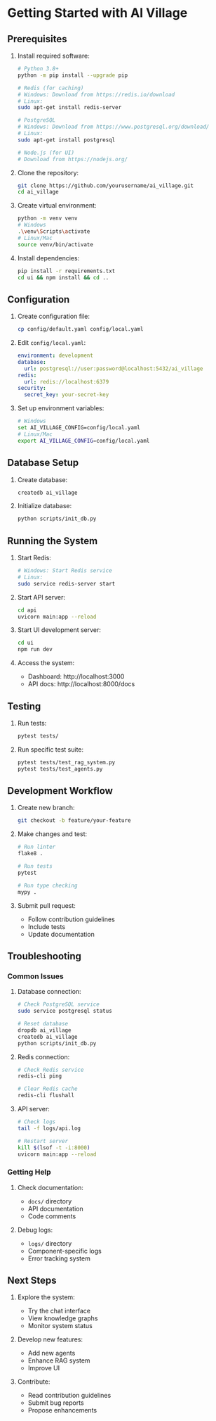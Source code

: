 # Getting Started with AI Village

## Prerequisites

1. Install required software:
   ```bash
   # Python 3.8+
   python -m pip install --upgrade pip
   
   # Redis (for caching)
   # Windows: Download from https://redis.io/download
   # Linux:
   sudo apt-get install redis-server
   
   # PostgreSQL
   # Windows: Download from https://www.postgresql.org/download/
   # Linux:
   sudo apt-get install postgresql
   
   # Node.js (for UI)
   # Download from https://nodejs.org/
   ```

2. Clone the repository:
   ```bash
   git clone https://github.com/yourusername/ai_village.git
   cd ai_village
   ```

3. Create virtual environment:
   ```bash
   python -m venv venv
   # Windows
   .\venv\Scripts\activate
   # Linux/Mac
   source venv/bin/activate
   ```

4. Install dependencies:
   ```bash
   pip install -r requirements.txt
   cd ui && npm install && cd ..
   ```

## Configuration

1. Create configuration file:
   ```bash
   cp config/default.yaml config/local.yaml
   ```

2. Edit `config/local.yaml`:
   ```yaml
   environment: development
   database:
     url: postgresql://user:password@localhost:5432/ai_village
   redis:
     url: redis://localhost:6379
   security:
     secret_key: your-secret-key
   ```

3. Set up environment variables:
   ```bash
   # Windows
   set AI_VILLAGE_CONFIG=config/local.yaml
   # Linux/Mac
   export AI_VILLAGE_CONFIG=config/local.yaml
   ```

## Database Setup

1. Create database:
   ```bash
   createdb ai_village
   ```

2. Initialize database:
   ```bash
   python scripts/init_db.py
   ```

## Running the System

1. Start Redis:
   ```bash
   # Windows: Start Redis service
   # Linux:
   sudo service redis-server start
   ```

2. Start API server:
   ```bash
   cd api
   uvicorn main:app --reload
   ```

3. Start UI development server:
   ```bash
   cd ui
   npm run dev
   ```

4. Access the system:
   - Dashboard: http://localhost:3000
   - API docs: http://localhost:8000/docs

## Testing

1. Run tests:
   ```bash
   pytest tests/
   ```

2. Run specific test suite:
   ```bash
   pytest tests/test_rag_system.py
   pytest tests/test_agents.py
   ```

## Development Workflow

1. Create new branch:
   ```bash
   git checkout -b feature/your-feature
   ```

2. Make changes and test:
   ```bash
   # Run linter
   flake8 .
   
   # Run tests
   pytest
   
   # Run type checking
   mypy .
   ```

3. Submit pull request:
   - Follow contribution guidelines
   - Include tests
   - Update documentation

## Troubleshooting

### Common Issues

1. Database connection:
   ```bash
   # Check PostgreSQL service
   sudo service postgresql status
   
   # Reset database
   dropdb ai_village
   createdb ai_village
   python scripts/init_db.py
   ```

2. Redis connection:
   ```bash
   # Check Redis service
   redis-cli ping
   
   # Clear Redis cache
   redis-cli flushall
   ```

3. API server:
   ```bash
   # Check logs
   tail -f logs/api.log
   
   # Restart server
   kill $(lsof -t -i:8000)
   uvicorn main:app --reload
   ```

### Getting Help

1. Check documentation:
   - `docs/` directory
   - API documentation
   - Code comments

2. Debug logs:
   - `logs/` directory
   - Component-specific logs
   - Error tracking system

## Next Steps

1. Explore the system:
   - Try the chat interface
   - View knowledge graphs
   - Monitor system status

2. Develop new features:
   - Add new agents
   - Enhance RAG system
   - Improve UI

3. Contribute:
   - Read contribution guidelines
   - Submit bug reports
   - Propose enhancements
